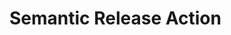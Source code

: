 # Semantic Release Action

<!-- toc -->

<!-- Regenerate with "pre-commit run -a markdown-toc" -->

<!-- tocstop -->